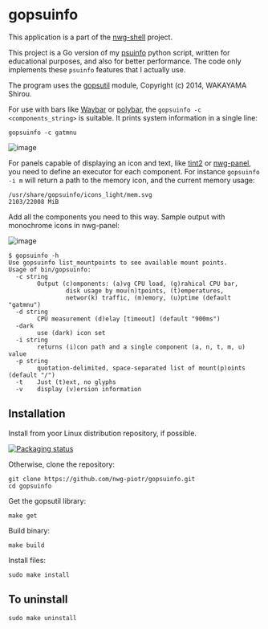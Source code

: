 # gopsuinfo

This application is a part of the [nwg-shell](https://nwg-piotr.github.io/nwg-shell) project.

This project is a Go version of my [psuinfo](https://github.com/nwg-piotr/psuinfo) python script, written for educational purposes, and also for better 
performance. The code only implements these `psuinfo` features that I actually use.

The program uses the [gopsutil](https://github.com/shirou/gopsutil) module, Copyright (c) 2014, WAKAYAMA Shirou.

For use with bars like [Waybar](https://github.com/Alexays/Waybar) or [polybar](https://github.com/polybar/polybar), the `gopsuinfo -c <components_string>` is suitable. It prints 
system information in a single line:

`gopsuinfo -c gatmnu`

![image](https://user-images.githubusercontent.com/20579136/171514998-3423165f-5628-4d49-8dde-06801d817993.png)

For panels capable of displaying an icon and text, like [tint2](https://gitlab.com/o9000/tint2)
or [nwg-panel](https://github.com/nwg-piotr/nwg-panel), you need to define an executor for each component.
For instance `gopsuinfo -i m` will return a path to the memory icon, and the current memory usage:

```text
/usr/share/gopsuinfo/icons_light/mem.svg
2103/22008 MiB
```

Add all the components you need to this way. Sample output with monochrome icons in nwg-panel:

![image](https://user-images.githubusercontent.com/20579136/171515322-f469d580-72e7-4950-9857-28746e380d6a.png)

```
$ gopsuinfo -h
Use gopsuinfo list_mountpoints to see available mount points.
Usage of bin/gopsuinfo:
  -c string
    	Output (c)omponents: (a)vg CPU load, (g)rahical CPU bar,
    			disk usage by mou(n)tpoints, (t)emperatures,
    			networ(k) traffic, (m)emory, (u)ptime (default "gatmnu")
  -d string
    	CPU measurement (d)elay [timeout] (default "900ms")
  -dark
    	use (dark) icon set
  -i string
    	returns (i)con path and a single component (a, n, t, m, u) value
  -p string
    	quotation-delimited, space-separated list of mount(p)oints (default "/")
  -t	Just (t)ext, no glyphs
  -v	display (v)ersion information
```

## Installation

Install from yoor Linux distribution repository, if possible.

[![Packaging status](https://repology.org/badge/vertical-allrepos/gopsuinfo.svg)](https://repology.org/project/gopsuinfo/versions)

Otherwise, clone the repository:

```
git clone https://github.com/nwg-piotr/gopsuinfo.git
cd gopsuinfo
```

Get the gopsutil library:

```
make get
```

Build binary:

```
make build
```

Install files:

```
sudo make install
```

## To uninstall

```
sudo make uninstall
```
